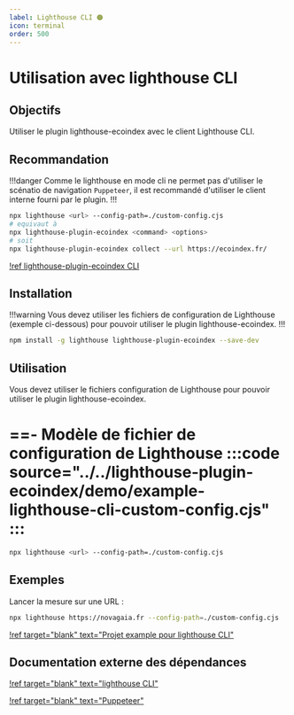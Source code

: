 ```yaml
---
label: Lighthouse CLI 🟠
icon: terminal
order: 500
---
```


# Utilisation avec lighthouse CLI

## Objectifs

Utiliser le plugin lighthouse-ecoindex avec le client Lighthouse CLI.

## Recommandation

!!!danger
Comme le lighthouse en mode cli ne permet pas d'utiliser le scénatio de navigation `Puppeteer`, il est recommandé d'utiliser le client interne fourni par le plugin.
!!!

```bash
npx lighthouse <url> --config-path=./custom-config.cjs
# equivaut à
npx lighthouse-plugin-ecoindex <command> <options>
# soit
npx lighthouse-plugin-ecoindex collect --url https://ecoindex.fr/
```

[!ref lighthouse-plugin-ecoindex CLI](/guides/1-lighthouse-ecoindex-cli.md)

## Installation

!!!warning
Vous devez utiliser les fichiers de configuration de Lighthouse (exemple ci-dessous) pour pouvoir utiliser le plugin lighthouse-ecoindex.
!!!

```bash
npm install -g lighthouse lighthouse-plugin-ecoindex --save-dev
```

## Utilisation

Vous devez utiliser le fichiers configuration de Lighthouse pour pouvoir utiliser le plugin lighthouse-ecoindex.

==- Modèle de fichier de configuration de Lighthouse
:::code source="../../lighthouse-plugin-ecoindex/demo/example-lighthouse-cli-custom-config.cjs" :::
===

```bash
npx lighthouse <url> --config-path=./custom-config.cjs
```

## Exemples

Lancer la mesure sur une URL :

```bash
npx lighthouse https://novagaia.fr --config-path=./custom-config.cjs
```

[!ref target="blank" text="Projet example pour lighthouse CLI"](https://github.com/cnumr/lighthouse-plugin-ecoindex/tree/main/examples/lighthouse-cli)

## Documentation externe des dépendances

[!ref target="blank" text="lighthouse CLI"](https://github.com/GoogleChrome/lighthouse#using-the-node-cli)

[!ref target="blank" text="Puppeteer"](https://pptr.dev/)
